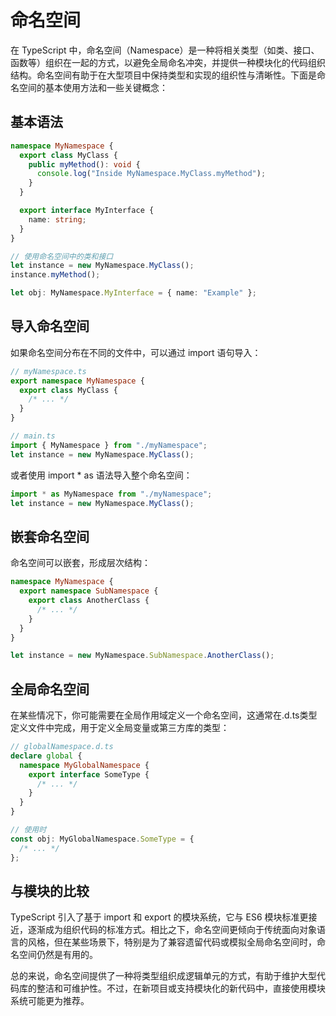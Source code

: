 # 命名空间

在 TypeScript 中，<sucb>命名空间（Namespace）</sucb>是一种将相关类型（如类、接口、函数等）组织在一起的方式，以避免全局命名冲突，并提供一种模块化的代码组织结构。命名空间有助于在大型项目中保持类型和实现的组织性与清晰性。下面是命名空间的基本使用方法和一些关键概念：

## 基本语法

```ts
namespace MyNamespace {
  export class MyClass {
    public myMethod(): void {
      console.log("Inside MyNamespace.MyClass.myMethod");
    }
  }

  export interface MyInterface {
    name: string;
  }
}

// 使用命名空间中的类和接口
let instance = new MyNamespace.MyClass();
instance.myMethod();

let obj: MyNamespace.MyInterface = { name: "Example" };
```

## 导入命名空间

如果命名空间分布在不同的文件中，可以通过 <errb>import</errb> 语句导入：

```ts
// myNamespace.ts
export namespace MyNamespace {
  export class MyClass {
    /* ... */
  }
}

// main.ts
import { MyNamespace } from "./myNamespace";
let instance = new MyNamespace.MyClass();
```

或者使用 <errb>import \* as </errb>语法导入整个命名空间：

```ts
import * as MyNamespace from "./myNamespace";
let instance = new MyNamespace.MyClass();
```

## 嵌套命名空间

命名空间可以嵌套，形成层次结构：

```ts
namespace MyNamespace {
  export namespace SubNamespace {
    export class AnotherClass {
      /* ... */
    }
  }
}

let instance = new MyNamespace.SubNamespace.AnotherClass();
```

## 全局命名空间

在某些情况下，你可能需要在全局作用域定义一个命名空间，这通常在<errb>.d.ts</errb>类型定义文件中完成，用于定义全局变量或第三方库的类型：

```ts
// globalNamespace.d.ts
declare global {
  namespace MyGlobalNamespace {
    export interface SomeType {
      /* ... */
    }
  }
}

// 使用时
const obj: MyGlobalNamespace.SomeType = {
  /* ... */
};
```

## 与模块的比较

TypeScript 引入了基于 import 和 export 的模块系统，它与 ES6 模块标准更接近，逐渐成为组织代码的标准方式。相比之下，命名空间更倾向于传统面向对象语言的风格，但在某些场景下，特别是为了兼容遗留代码或模拟全局命名空间时，命名空间仍然是有用的。

总的来说，命名空间提供了一种将类型组织成逻辑单元的方式，有助于维护大型代码库的整洁和可维护性。不过，在新项目或支持模块化的新代码中，直接使用模块系统可能更为推荐。
